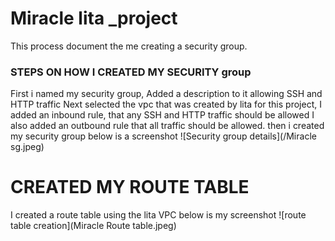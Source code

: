  # Miracle lita _project
 This process document the me creating a security group.
 ### STEPS ON HOW I CREATED MY SECURITY group
 First i named my security group, Added a description to it allowing SSH and HTTP traffic Next selected the vpc that was created by lita for this project, I added an inbound rule, that any SSH and HTTP traffic should be allowed 
 I also added an outbound rule that all traffic should be allowed. then i created my security group 
 below is a screenshot
 ![Security group details](/Miracle sg.jpeg)
# CREATED MY ROUTE TABLE 
I created a route table using the lita VPC 
below is my screenshot
![route table creation](Miracle Route table.jpeg)

 
   